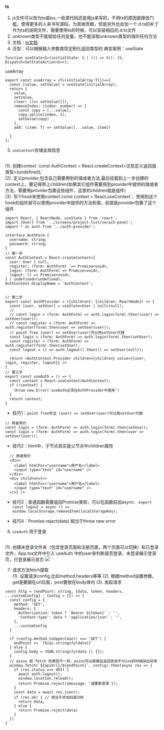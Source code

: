 #### ts
1. js文件可以改为ts或tsx,一些源代码还是用js来写的，不用ts的原因是降低门槛，使得更多的人来书写源码，为其做贡献，但是另外也会加一个.d.ts的补丁作为ts的说明文件，需要使用ts的时候，可以安装相应的.d.ts文件
2. unknown类型不能赋给任何变量，也不能读取unknown类型的值的任何方法
3. 文档：<a href="https://coding.imooc.com/lesson/482.html#mid=41841">ts文档</a>
4. 泛型：可以根据输入参数类型定制化返回类型的
典型案例：useState
```
function useState<S>(initialState: S | (() => S)): [S, Dispatch<SetStateAction<S>>];
```
useArray
```
export const useArray = <T>(initialArray:T[])=>{
  const [value, setValue] = useState(initialArray);
  return {
    value,
    setValue,
    clear: ()=> setValue([]),
    removeIndex: (index: number) => {
      const copy = [...value];
      copy.splice(index, 1);
      setValue(copy)
    },
    add: (item: T) => setValue([...value, item])

  }
}; 
```

5. `useContext`存储全局信息
<br/>
(1). 创建context
`const AuthContext = React.createContext<泛型定义返回值类型>(undefined);`
<br />
(2). 定义provider,包含自己需要用到的值或者方法,最后挂载到上一步创建的context上，要记得带上children(如果其它组件需要用到provider中提供的值或者方法，需要用provider包裹这些组件，这里的children就是组件)
<br/>
(3). 写个hook来使用context`const context = React.useContext`，使用到这个hook的组件就可以使用provider中提供的方法和值，前提是provider包裹了这个组件

```
import React, { ReactNode, useState } from 'react';
import {User} from '../screens/project-list/serach-panel';
import * as auth from '../auth-provider';

interface AuthForm {
  username: string;
  password: string;
}
// 第一步
const AuthContext = React.createContext<{
  user: User | null,
  register: (form: AuthForm) `=> Promise<void>,
  login: (form: AuthForm) => Promise<void>,
  logout: () => Promise<void>,
} | undefined>(undefined);
AuthContext.displayName = 'AuthContext';


// 第二步
export const AuthProvider = ({children}: {children: ReactNode}) => {
  const [user, setUser] = useState<User | null>(null);
  // 
  // const login = (form: AuthForm) => auth.login(form).then((user) => setUser(user));
  // const register = (form: AuthForm) => auth.register(form).then(user => setUser(user));
  // point free (user) => setUser(user)可以用setUser代替
  const login = (form: AuthForm) => auth.login(form).then(setUser);
  const register = (form: AuthForm) => auth.register(form).then(setUser);
  const logout = () => auth.logout().then(() => setUser(null));

  return <AuthContext.Provider children={children} value={{user, login, register, logout}} />
}
// 第三步
export const useAuth = () => {
  const context = React.useContext(AuthContext);
  if (!context) {
    throw new Error('useAuth必须在AuthProvider中使用')
  }
  return context;
}

```
  - 技巧1：`point free写法 (user) => setUser(user)可以用setUser代替`
  ```
  // 两者等价
  const login = (form: AuthForm) => auth.login(form).then(setUser);
  const login = (form: AuthForm) => auth.login(form).then(user => setUser(user));
  ```
  - 技巧2：html中，子节点其实是父节点中children属性
  ```
    // 两者等价
    <div>
      <label htmlFor="username">用户名</label>
      <input type="text" id="username" />
    </div>
    <div children={<>
      <label htmlFor="username">用户名</label>
      <input type="text" id="username" />
    </>} />
  ```
  - 技巧3：普通函数需要返回Promise类型，可以在函数前加async.
  `
  export const logout = async () => window.localStorage.removeItem(localStorageKey);`
  * 技巧4：Promise.reject(data) 相当于throw new error

6. `useAuth` 用于登录
<br/>
(1). 创建未登录文件夹（包含登录页面和注册页面，两个页面可以切换）和已登录文件，App.tsx文件中引入`useAuth`中的user来判断是否登录，未登录展示登录页，已登录展示首页
<image src="./images/jira-login.png">

7. 请求方法fetch提取<br/>
(1). 设置请求config,比如method,headers等等
(2). 根据method设置参数，get是要跟在url后面，post要放在body体内
(3). 发起请求
```
const http = (endPoint: string, {data, token, headers, ...customConfig} : Config = {}) => {
  const config = {
    method: 'GET',
    headers: {
      Authorization: token ? `Bearer ${token}` : '',
      'Content-type': data ? 'application/json' : '',
    },
    ...customConfig
  }
  
  if (config.method.toUpperCase() === 'GET') {
    endPoint += `?${qs.stringify(data)}`
  } else {
    config.body = JSON.stringify(data || {});
  }
  // axios 和 fetch 的表现不一样，axios可以直接在返回状态不为2xx的时候抛出异常
  window.fetch(`${apiUrl}/${endPoint}`, config).then(async res => {
    if (res.status === 401) {
      await auth.logout();
      window.location.reload();
      return Promise.reject({message: '请重新登录'});
    }
    const data = await res.json();
    if (res.ok) { // 相当于状态码是200
      return data;
    } else {
      return Promise.reject(data)
    }
  })
}

```
